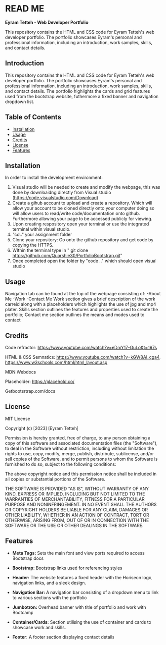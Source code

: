 # READ ME

**Eyram Tetteh - Web Developer Portfolio**

This repository contains the HTML and CSS code for Eyram Tetteh's web developer portfolio. The portfolio showcases Eyram's personal and professional information, including an introduction, work samples, skills, and contact details.


## Introduction

This repository contains the HTML and CSS code for Eyram Tetteh's web developer portfolio. The portfolio showcases Eyram's personal and professional information, including an introduction, work samples, skills, and contact details. The portfolio highlights the cards and grid features used from the bootstrap website, futhermore a fixed banner and navigation dropdown list.

## Table of Contents

* [Installation](#installation)
* [Usage](#usage)
* [Credits](#credits)
* [License](#license)
* [Features](#Features)

## Installation

In order to install the development environment: 
1. Visual studio will be needed to create and modify the webpage, this was done by downloaidng directly from Visual studio (https://code.visualstudio.com/Download)
2. Create a gihub account to upload and create a repository. Which will allow your account to be cloned directly onto your computer doing so will allow users to read/write code/documentation onto github. Furthermore allowing your page to be accessed publicly for viewing.
3. Upon creating respository open your terminal or use the integrated terminal within visual studio. 
4. "cd.." your assignment folder
5. Clone your repository: Go onto the github repository and get code by copying the HTTPS.
6. WIthin the terminal type in " git clone https://github.com/Quarshie30/PortfolioBootstrap.git"
7. Once completed open the folder by "code .." which should open visual studio 

## Usage 
Navigation tab can be found at the top of the webpage consisting of:
-About Me
-Work
-Contact Me
Work section gives a brief description of the work carreid along with a placeholders which highlights the use of jpg and mp4 plater.
Skills section outlines the features and properties used to create the portfolio;
Contact me section outlines the means and modes used to contact


## Credits

Code refractor: https://www.youtube.com/watch?v=eDmY17-GuLo&t=197s

HTML & CSS Semnatics: https://www.youtube.com/watch?v=kGW8Al_cga4, https://www.w3schools.com/html/html_layout.asp

MDN Webdocs

Placeholder: https://placehold.co/

Getbootsrtrap.com/docs


## License

MIT License

Copyright (c) [2023] [Eyram Tetteh]

Permission is hereby granted, free of charge, to any person obtaining a copy
of this software and associated documentation files (the "Software"), to deal
in the Software without restriction, including without limitation the rights
to use, copy, modify, merge, publish, distribute, sublicense, and/or sell
copies of the Software, and to permit persons to whom the Software is
furnished to do so, subject to the following conditions:

The above copyright notice and this permission notice shall be included in all
copies or substantial portions of the Software.

THE SOFTWARE IS PROVIDED "AS IS", WITHOUT WARRANTY OF ANY KIND, EXPRESS OR
IMPLIED, INCLUDING BUT NOT LIMITED TO THE WARRANTIES OF MERCHANTABILITY,
FITNESS FOR A PARTICULAR PURPOSE AND NONINFRINGEMENT. IN NO EVENT SHALL THE
AUTHORS OR COPYRIGHT HOLDERS BE LIABLE FOR ANY CLAIM, DAMAGES OR OTHER
LIABILITY, WHETHER IN AN ACTION OF CONTRACT, TORT OR OTHERWISE, ARISING FROM,
OUT OF OR IN CONNECTION WITH THE SOFTWARE OR THE USE OR OTHER DEALINGS IN THE
SOFTWARE.

## Features
- **Meta Tags:** Sets the main font and view ports required to access Bootstrap docs

- **Bootstrap:** Bootstrap links used for referencing styles

- **Header:** The website features a fixed header with the Horiseon logo, navigation links, and a sleek design.

- **Navigation Bar:** A navigation bar consisting of a dropdown menu to link to various sections with the portfolio

- **Jumbotron:** Overhead banner with title of portfolio and work with Bootcamp
  
- **Container/Cards:** Section utilising the use of container and cards to showcase work and skills.
  
- **Footer:** A footer section displaying contact details
